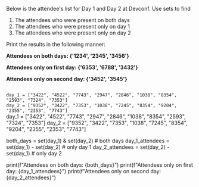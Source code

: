 Below is the attendee's list for Day 1 and Day 2 at Devconf. Use sets to find

1. The attendees who were present on both days
2. The attendees who were present only on day 1
3. The attendees who were present only on day 2

Print the results in the following manner:

**Attendees on both days: {'1234', '2345', '3456'}**

**Attendees only on first day: {'6353', '6788', '3432'}**

**Attendees only on second day: {'3452', '3545'}**


<Editor lang="python" type="challenge">
<code>
day_1 = ["3422", "4522", "7743", "2947", "2846", "1038", "8354", "2593", "7324", "7353"]
day_2 = ["9352", "3422", "7353", "1038", "7245", "8354", "9204", "2355", "2353", "7743"]
</code>

<solution>
day_1 = ["3422", "4522", "7743", "2947", "2846", "1038", "8354", "2593", "7324", "7353"]
day_2 = ["9352", "3422", "7353", "1038", "7245", "8354", "9204", "2355", "2353", "7743"]

both_days = set(day_1) & set(day_2) # both days
day_1_attendees = set(day_1) - set(day_2) # only day 1
day_2_attendees = set(day_2) - set(day_1) # only day 2

print(f"Attendees on both days: {both_days}")
print(f"Attendees only on first day: {day_1_attendees}")
print(f"Attendees only on second day: {day_2_attendees}")
</solution>
</Editor>